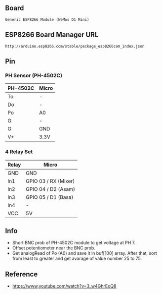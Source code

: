 ## Board

```
Generic ESP8266 Module (WeMos D1 Mini)
```

## ESP8266 Board Manager URL

```
http://arduino.esp8266.com/stable/package_esp8266com_index.json
```

## Pin
### PH Sensor (PH-4502C)
| PH-4502C  | Micro     |
| --------- | --------- |
| To        | -         |
| Do        | -         |
| Po        | A0        |
| G         | -         |
| G         | GND       |
| V+        | 3.3V      |

### 4 Relay Set
| Relay     | Micro                 |
| --------- | --------------------- |
| GND       | GND                   |
| In1       | GPIO 03 / RX (Mixer)   |
| In2       | GPIO 04 / D2 (Asam)    |
| In3       | GPIO 05 / D1 (Basa)    |
| In4       | -                     |
| VCC       | 5V                    |

## Info
- Short BNC prob of PH-4502C module to get voltage at PH 7.
- Offset potentiometer near the BNC prob.
- Get analogRead of Po (A0) and save it in buf[100] array. After that, sort from least to greater and get avarage of value number 25 to 75.

## Reference
- https://www.youtube.com/watch?v=3_w4GhrEoQ8